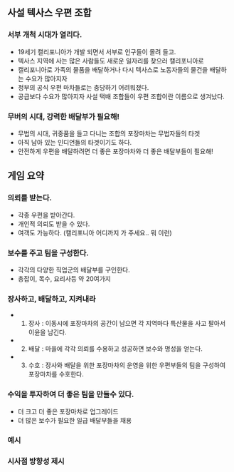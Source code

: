 ## 사설 텍사스 우편 조합

### 서부 개척 시대가 열리다.
- 19세기 캘리포니아가 개발 되면서 서부로 인구들이 몰려 들고. 
- 텍사스 지역에 사는 많은 사람들도 새로운 일자리를 찾으러 캘리포니아로 
- 캘리포니아로 가족의 물품을 배달하거나 다시 텍사스로 노동자들의 물건을 배달하는 수요가 많아지자
- 정부의 공식 우편 마차들로는 충당하기 어려워졌다. 
- 공급보다 수요가 많아지자 사설 택배 조합들이 우편 조합이란 이름으로 생겨났다. 

### 무버의 시대, 강력한 배달부가 필요해!
- 무법의 시대, 귀중품을 들고 다니는 조합의 포장마차는 무법자들의 타겟
- 아직 남아 있는 인디언들의 타겟이기도 하다. 
- 안전하게 우편을 배달하려면 더 좋은 포장마차와 더 좋은 배달부들이 필요해!

## 게임 요약 
### 의뢰를 받는다. 
- 각종 우편을 받아간다. 
- 개인적 의뢰도 받을 수 있다. 
- 여객도 가능하다. (캘리포니아 어디까지 가 주세요.. 뭐 이런)

### 보수를 주고 팀을 구성한다.
- 각각의 다양한 직업군의 배달부를 구인한다.
- 총잡이, 목수, 요리사등 약 20여가지 


### 장사하고, 배달하고, 지켜내라
- 1) 장사 : 이동시에 포장마차의 공간이 남으면 각 지역마다 특산물을 사고 팔아서 이윤을 남긴다.
- 2) 배달 : 마을에 각각 의뢰를 수용하고 성공하면 보수와 명성을 얻는다.
- 3) 수호 : 장사와 배달을 위한 포장마차의 운영을 위한 우편부들의 팀을 구성하여 포장마차를 수호한다.

### 수익을 투자하여 더 좋은 팀을 만들수 있다.
- 더 크고 더 좋은 포장마차로 업그레이드
- 더 많은 보수가 필요한 일급 배달부들을 채용



### 예시

### 시사점 방향성 제시
